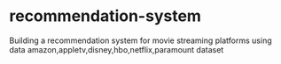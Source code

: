 # recommendation-system
Building a recommendation system for movie streaming platforms using data amazon,appletv,disney,hbo,netflix,paramount dataset
